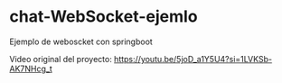 # chat-WebSocket-ejemlo
Ejemplo de weboscket con springboot

Video original del proyecto: https://youtu.be/5joD_a1Y5U4?si=1LVKSb-AK7NHcg_t
